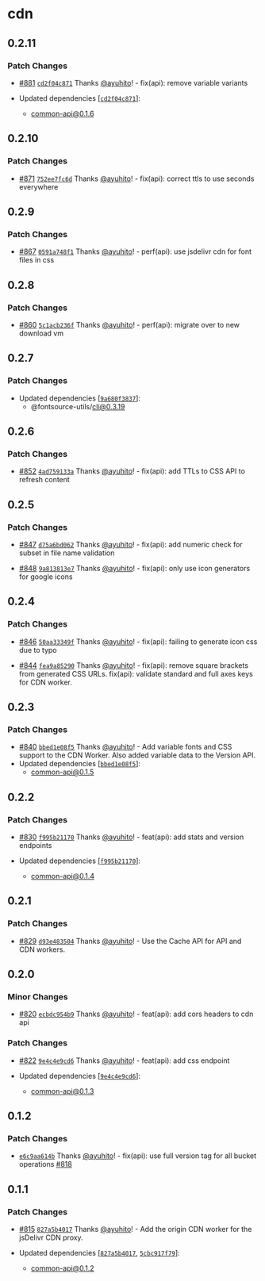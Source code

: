 # cdn

## 0.2.11

### Patch Changes

- [#881](https://github.com/fontsource/fontsource/pull/881) [`cd2f04c871`](https://github.com/fontsource/fontsource/commit/cd2f04c871e1d7245e5453aa139db9efbfa2989d) Thanks [@ayuhito](https://github.com/ayuhito)! - fix(api): remove variable variants

- Updated dependencies [[`cd2f04c871`](https://github.com/fontsource/fontsource/commit/cd2f04c871e1d7245e5453aa139db9efbfa2989d)]:
  - common-api@0.1.6

## 0.2.10

### Patch Changes

- [#871](https://github.com/fontsource/fontsource/pull/871) [`752ee7fc6d`](https://github.com/fontsource/fontsource/commit/752ee7fc6deb8332546b20bb99ef7d7c890d6761) Thanks [@ayuhito](https://github.com/ayuhito)! - fix(api): correct ttls to use seconds everywhere

## 0.2.9

### Patch Changes

- [#867](https://github.com/fontsource/fontsource/pull/867) [`0591a748f1`](https://github.com/fontsource/fontsource/commit/0591a748f134470b3b49abc435df115fad4ba9dd) Thanks [@ayuhito](https://github.com/ayuhito)! - perf(api): use jsdelivr cdn for font files in css

## 0.2.8

### Patch Changes

- [#860](https://github.com/fontsource/fontsource/pull/860) [`5c1acb236f`](https://github.com/fontsource/fontsource/commit/5c1acb236f7157c23855fa75b4a4bb403b49681f) Thanks [@ayuhito](https://github.com/ayuhito)! - perf(api): migrate over to new download vm

## 0.2.7

### Patch Changes

- Updated dependencies [[`9a680f3837`](https://github.com/fontsource/fontsource/commit/9a680f3837b9f4e58ab61a8addc8e0e72eea4c68)]:
  - @fontsource-utils/cli@0.3.19

## 0.2.6

### Patch Changes

- [#852](https://github.com/fontsource/fontsource/pull/852) [`4ad759133a`](https://github.com/fontsource/fontsource/commit/4ad759133a5d5c44d1cc751a55bc7e602a4def72) Thanks [@ayuhito](https://github.com/ayuhito)! - fix(api): add TTLs to CSS API to refresh content

## 0.2.5

### Patch Changes

- [#847](https://github.com/fontsource/fontsource/pull/847) [`d75a6bd062`](https://github.com/fontsource/fontsource/commit/d75a6bd0628a848fa2a85314f96e03320be837cb) Thanks [@ayuhito](https://github.com/ayuhito)! - fix(api): add numeric check for subset in file name validation

- [#848](https://github.com/fontsource/fontsource/pull/848) [`9a813813e7`](https://github.com/fontsource/fontsource/commit/9a813813e7087724cc7d84fc8b77e7b803305515) Thanks [@ayuhito](https://github.com/ayuhito)! - fix(api): only use icon generators for google icons

## 0.2.4

### Patch Changes

- [#846](https://github.com/fontsource/fontsource/pull/846) [`50aa33349f`](https://github.com/fontsource/fontsource/commit/50aa33349f5b02bb236463a57d19c6897e93b36c) Thanks [@ayuhito](https://github.com/ayuhito)! - fix(api): failing to generate icon css due to typo

- [#844](https://github.com/fontsource/fontsource/pull/844) [`fea9a85290`](https://github.com/fontsource/fontsource/commit/fea9a8529051753cfa78605b6e337d13bde1bb7f) Thanks [@ayuhito](https://github.com/ayuhito)! - fix(api): remove square brackets from generated CSS URLs.
  fix(api): validate standard and full axes keys for CDN worker.

## 0.2.3

### Patch Changes

- [#840](https://github.com/fontsource/fontsource/pull/840) [`bbed1e08f5`](https://github.com/fontsource/fontsource/commit/bbed1e08f5db793bd73a00ec83e47a6d926da275) Thanks [@ayuhito](https://github.com/ayuhito)! - Add variable fonts and CSS support to the CDN Worker.
  Also added variable data to the Version API.
- Updated dependencies [[`bbed1e08f5`](https://github.com/fontsource/fontsource/commit/bbed1e08f5db793bd73a00ec83e47a6d926da275)]:
  - common-api@0.1.5

## 0.2.2

### Patch Changes

- [#830](https://github.com/fontsource/fontsource/pull/830) [`f995b21170`](https://github.com/fontsource/fontsource/commit/f995b211702a62e0b93f82cca0cc194778272ad6) Thanks [@ayuhito](https://github.com/ayuhito)! - feat(api): add stats and version endpoints

- Updated dependencies [[`f995b21170`](https://github.com/fontsource/fontsource/commit/f995b211702a62e0b93f82cca0cc194778272ad6)]:
  - common-api@0.1.4

## 0.2.1

### Patch Changes

- [#829](https://github.com/fontsource/fontsource/pull/829) [`d93e483504`](https://github.com/fontsource/fontsource/commit/d93e48350457b31a74d8a191742a9740deb7278a) Thanks [@ayuhito](https://github.com/ayuhito)! - Use the Cache API for API and CDN workers.

## 0.2.0

### Minor Changes

- [#820](https://github.com/fontsource/fontsource/pull/820) [`ecbdc954b9`](https://github.com/fontsource/fontsource/commit/ecbdc954b9a9584b7d4035da9293a5d5d22a5fac) Thanks [@ayuhito](https://github.com/ayuhito)! - feat(api): add cors headers to cdn api

### Patch Changes

- [#822](https://github.com/fontsource/fontsource/pull/822) [`9e4c4e9cd6`](https://github.com/fontsource/fontsource/commit/9e4c4e9cd66428fd12cf6963862502c1239ea146) Thanks [@ayuhito](https://github.com/ayuhito)! - feat(api): add css endpoint

- Updated dependencies [[`9e4c4e9cd6`](https://github.com/fontsource/fontsource/commit/9e4c4e9cd66428fd12cf6963862502c1239ea146)]:
  - common-api@0.1.3

## 0.1.2

### Patch Changes

- [`e6c9aa614b`](https://github.com/fontsource/fontsource/commit/e6c9aa614beb1784d006562e65f06b4d101d82e7) Thanks [@ayuhito](https://github.com/ayuhito)! - fix(api): use full version tag for all bucket operations [#818](https://github.com/fontsource/fontsource/pull/818)

## 0.1.1

### Patch Changes

- [#815](https://github.com/fontsource/fontsource/pull/815) [`827a5b4017`](https://github.com/fontsource/fontsource/commit/827a5b4017d81bf1f64f71e181e134151d546f7b) Thanks [@ayuhito](https://github.com/ayuhito)! - Add the origin CDN worker for the jsDelivr CDN proxy.

- Updated dependencies [[`827a5b4017`](https://github.com/fontsource/fontsource/commit/827a5b4017d81bf1f64f71e181e134151d546f7b), [`5cbc917f79`](https://github.com/fontsource/fontsource/commit/5cbc917f791f3d18aa95b05802285808d4a78cf1)]:
  - common-api@0.1.2
